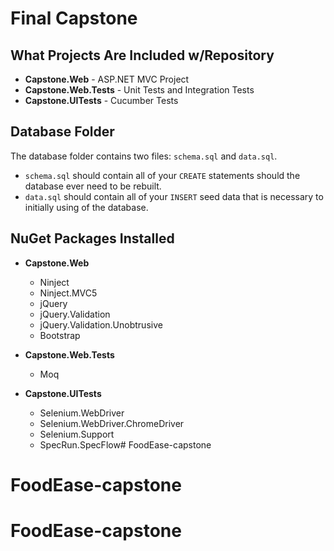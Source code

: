 # Final Capstone

## What Projects Are Included w/Repository

- **Capstone.Web** - ASP.NET MVC Project
- **Capstone.Web.Tests** - Unit Tests and Integration Tests
- **Capstone.UITests** - Cucumber Tests

## Database Folder

The database folder contains two files: `schema.sql` and `data.sql`.

- `schema.sql` should contain all of your `CREATE` statements should the database ever need to be rebuilt.
- `data.sql` should contain all of your `INSERT` seed data that is necessary to initially using of the database.

## NuGet Packages Installed
 
- **Capstone.Web**
    - Ninject
    - Ninject.MVC5
    - jQuery
    - jQuery.Validation
    - jQuery.Validation.Unobtrusive
    - Bootstrap

- **Capstone.Web.Tests**
    - Moq

- **Capstone.UITests**
    - Selenium.WebDriver
    - Selenium.WebDriver.ChromeDriver
    - Selenium.Support
    - SpecRun.SpecFlow# FoodEase-capstone
# FoodEase-capstone
# FoodEase-capstone
